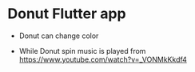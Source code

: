 # Donut Flutter app

 * Donut can change color
 
 * While Donut spin music is played from https://www.youtube.com/watch?v=_VONMkKkdf4

